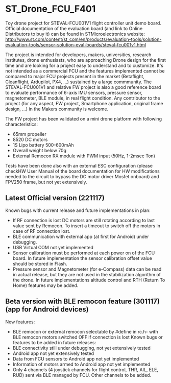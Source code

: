 # ST_Drone_FCU_F401
Toy drone project for STEVAL-FCU001V1 flight controller unit demo board.
Official documentation of the evaluation board (and link to Online Distributors to buy it) can be found in STMicroelectronics website:
http://www.st.com/content/st_com/en/products/evaluation-tools/solution-evaluation-tools/sensor-solution-eval-boards/steval-fcu001v1.html

The project is intended for developers, makers, universities, research institutes, drone enthusiasts, who are approaching Drone design for the first time and are looking for a project easy to understand and to customize. It's not intended as a commercial FCU and the features implemented cannot be compared to major FCU projects present in the market (Betaflight, Cleanflight, Ardupilot, PX4, ...) sustained by a large commmunity.
The STEVAL-FCU001V1 and relative FW project is also a good reference board to evaluate performance of 6-axis IMU sensors, pressure sensor, magnetometer, BLE module, in real flight condition.
Any contributor to the project (for any aspect, FW project, Smartphone application, original frame design, ...) in the Makers community is welcome.

The FW project has been validated on a mini drone platform with following characteristics:
- 65mm propeller
- 8520 DC motors
- 1S Lipo battery 500-600mAh
- Overall weight below 70g
- External Remocon RX module with PWM input (50Hz, 1-2msec Ton)

Tests have been done also with an external ESC configuration (please checkHW User Manual of the board  documentation for HW modifications needed to the circuit to bypass the DC motor driver Mosfet onboard) and FPV250 frame, but not yet extensively.

Latest Official version (221117)
--------------------------------
Known bugs with current release and future implementations in plan:
- If RF connection is lost DC motors are still rotating according to last value sent by Remocon. To insert a timeout to switch off the motors in case of RF connection lost.
- BLE communication with external app (at first for Android) under debugging.
- USB Virtual COM not yet implemented
- Sensor calibration must be performed at each power on of the FCU board. In future implementation the sensor calibration offset value should be stored in Flash.
- Pressure sensor and Magnetometer (for e-Compass) data can be read in actual release, but they are not used in the stabilization algorithm of the drone. In future implementations altitude control and RTH (Return To Home) features may be added.



Beta version with BLE remocon feature (301117)
(app for Android devices)
----------------------------------------------
New features:
- BLE remocon or external remocon selectable by #define in rc.h- with BLE remocon motors switched OFF if connection is lost
Known bugs or features to be added in future releases:
- BLE connectivity still under debugging, not yet extensively tested
- Android app not yet extensively tested
- Data from FCU sensors to Android app not yet implemented
- Information of motors armed to Android app not yet implemented
- Only 4 channels (4 joystick channels for flight control, THR, AIL, ELE, RUD) sent via BLE managed by FCU. Other channels to be added.

